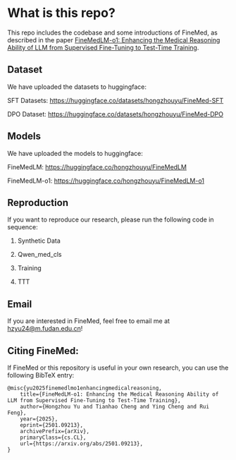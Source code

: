 # What is this repo?

This repo includes the codebase and some introductions of FineMed, as described in the paper [FineMedLM-o1: Enhancing the Medical Reasoning Ability of LLM from Supervised Fine-Tuning to Test-Time Training](https://arxiv.org/abs/2501.09213).

## Dataset

We have uploaded the datasets to huggingface: 

SFT Datasets: https://huggingface.co/datasets/hongzhouyu/FineMed-SFT

DPO Dataset: https://huggingface.co/datasets/hongzhouyu/FineMed-DPO

## Models

We have uploaded the models to huggingface:

FineMedLM: https://huggingface.co/hongzhouyu/FineMedLM

FineMedLM-o1: https://huggingface.co/hongzhouyu/FineMedLM-o1

## Reproduction

If you want to reproduce our research, please run the following code in sequence:

1. Synthetic Data

2. Qwen_med_cls

3. Training

4. TTT

## Email

If you are interested in FineMed, feel free to email me at hzyu24@m.fudan.edu.cn!

## Citing FineMed:

If FineMed or this repository is useful in your own research, you can use the following BibTeX entry:

    @misc{yu2025finemedlmo1enhancingmedicalreasoning,
        title={FineMedLM-o1: Enhancing the Medical Reasoning Ability of LLM from Supervised Fine-Tuning to Test-Time Training}, 
        author={Hongzhou Yu and Tianhao Cheng and Ying Cheng and Rui Feng},
        year={2025},
        eprint={2501.09213},
        archivePrefix={arXiv},
        primaryClass={cs.CL},
        url={https://arxiv.org/abs/2501.09213}, 
    }
